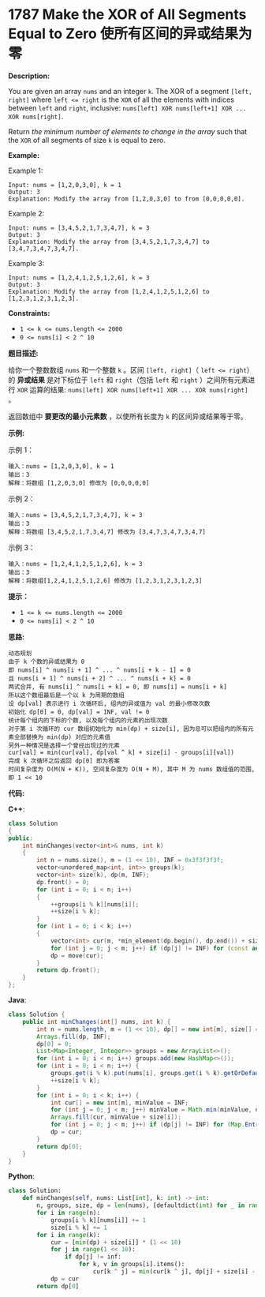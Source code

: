 # 1787 Make the XOR of All Segments Equal to Zero 使所有区间的异或结果为零

__Description:__

You are given an array `nums`​​​ and an integer `k`​​​​​. The XOR of a segment `[left, right]` where `left <= right` is the `XOR` of all the elements with indices between `left` and `right`, inclusive: `nums[left] XOR nums[left+1] XOR ... XOR nums[right]`.

Return _the minimum number of elements to change in the array_ such that the `XOR` of all segments of size `k`​​​​​​ is equal to zero.

__Example:__

Example 1:

```text
Input: nums = [1,2,0,3,0], k = 1
Output: 3
Explanation: Modify the array from [1,2,0,3,0] to from [0,0,0,0,0].
```

Example 2:

```text
Input: nums = [3,4,5,2,1,7,3,4,7], k = 3
Output: 3
Explanation: Modify the array from [3,4,5,2,1,7,3,4,7] to [3,4,7,3,4,7,3,4,7].
```

Example 3:

```text
Input: nums = [1,2,4,1,2,5,1,2,6], k = 3
Output: 3
Explanation: Modify the array from [1,2,4,1,2,5,1,2,6] to [1,2,3,1,2,3,1,2,3].
```

__Constraints:__

- `1 <= k <= nums.length <= 2000`
- `​​​​​​0 <= nums[i] < 2 ^ 10`

__题目描述:__

给你一个整数数组 `nums`​​​ 和一个整数 `k`​​​​​ 。区间 `[left, right]`（ `left <= right`）的 __异或结果__ 是对下标位于 `left` 和 `right`（包括 `left` 和 `right` ）之间所有元素进行 `XOR` 运算的结果: `nums[left] XOR nums[left+1] XOR ... XOR nums[right]` 。

返回数组中 __要更改的最小元素数__ ，以使所有长度为 `k` 的区间异或结果等于零。

__示例:__

示例 1：

```text
输入：nums = [1,2,0,3,0], k = 1
输出：3
解释：将数组 [1,2,0,3,0] 修改为 [0,0,0,0,0]
```

示例 2：

```text
输入：nums = [3,4,5,2,1,7,3,4,7], k = 3
输出：3
解释：将数组 [3,4,5,2,1,7,3,4,7] 修改为 [3,4,7,3,4,7,3,4,7]
```

示例 3：

```text
输入：nums = [1,2,4,1,2,5,1,2,6], k = 3
输出：3
解释：将数组[1,2,4,1,2,5,1,2,6] 修改为 [1,2,3,1,2,3,1,2,3]
```

__提示：__

- `1 <= k <= nums.length <= 2000`
- `​​​​​​0 <= nums[i] < 2 ^ 10`

__思路:__

```text
动态规划
由于 k 个数的异或结果为 0
即 nums[i] ^ nums[i + 1] ^ ... ^ nums[i + k - 1] = 0
且 nums[i + 1] ^ nums[i + 2] ^ ... ^ nums[i + k] = 0
两式合并, 有 nums[i] ^ nums[i + k] = 0, 即 nums[i] = nums[i + k]
所以这个数组最后是一个以 k 为周期的数组
设 dp[val] 表示进行 i 次循环后, 组内的异或值为 val 的最小修改次数
初始化 dp[0] = 0, dp[val] = INF, val != 0
统计每个组内的下标的个数, 以及每个组内的元素的出现次数
对于第 i 次循环的 cur 数组初始化为 min(dp) + size[i], 因为总可以把组内的所有元素全部替换为 min(dp) 对应的元素值
另外一种情况是选择一个曾经出现过的元素
cur[val] = min(cur[val], dp[val ^ k] + size[i] - groups[i][val])
完成 k 次循环之后返回 dp[0] 即为答案
时间复杂度为 O(M(N + K)), 空间复杂度为 O(N + M), 其中 M 为 nums 数组值的范围, 即 1 << 10
```

__代码:__

__C++__:

```C++
class Solution 
{
public:
    int minChanges(vector<int>& nums, int k) 
    {
        int n = nums.size(), m = (1 << 10), INF = 0x3f3f3f3f;
        vector<unordered_map<int, int>> groups(k);
        vector<int> size(k), dp(m, INF);
        dp.front() = 0;
        for (int i = 0; i < n; i++)
        {
            ++groups[i % k][nums[i]];
            ++size[i % k];
        }
        for (int i = 0; i < k; i++)
        {
            vector<int> cur(m, *min_element(dp.begin(), dp.end()) + size[i]);
            for (int j = 0; j < m; j++) if (dp[j] != INF) for (const auto& [k, v] : groups[i]) cur[k ^ j] = min(cur[k ^ j], dp[j] + size[i] - v);
            dp = move(cur);
        }
        return dp.front();
    }
};
```

__Java__:

```Java
class Solution {
    public int minChanges(int[] nums, int k) {
        int n = nums.length, m = (1 << 10), dp[] = new int[m], size[] = new int[k], INF = 0x3f3f3f3f;
        Arrays.fill(dp, INF);
        dp[0] = 0;
        List<Map<Integer, Integer>> groups = new ArrayList<>();
        for (int i = 0; i < n; i++) groups.add(new HashMap<>());
        for (int i = 0; i < n; i++) {
            groups.get(i % k).put(nums[i], groups.get(i % k).getOrDefault(nums[i], 0) + 1);
            ++size[i % k];
        }
        for (int i = 0; i < k; i++) {
            int cur[] = new int[m], minValue = INF;
            for (int j = 0; j < m; j++) minValue = Math.min(minValue, dp[j]);
            Arrays.fill(cur, minValue + size[i]);
            for (int j = 0; j < m; j++) if (dp[j] != INF) for (Map.Entry<Integer, Integer> entry : groups.get(i).entrySet()) cur[entry.getKey() ^ j] = Math.min(cur[entry.getKey() ^ j], dp[j] + size[i] - entry.getValue());
            dp = cur;
        }
        return dp[0];
    }
}
```

__Python__:

```Python
class Solution:
    def minChanges(self, nums: List[int], k: int) -> int:
        n, groups, size, dp = len(nums), [defaultdict(int) for _ in range(k)], [0] * k, [0] + [inf] * ((1 << 10) - 1)
        for i in range(n):
            groups[i % k][nums[i]] += 1
            size[i % k] += 1
        for i in range(k):
            cur = [min(dp) + size[i]] * (1 << 10)
            for j in range(1 << 10):
                if dp[j] != inf:
                    for k, v in groups[i].items():
                        cur[k ^ j] = min(cur[k ^ j], dp[j] + size[i] - v)
            dp = cur
        return dp[0]
```
